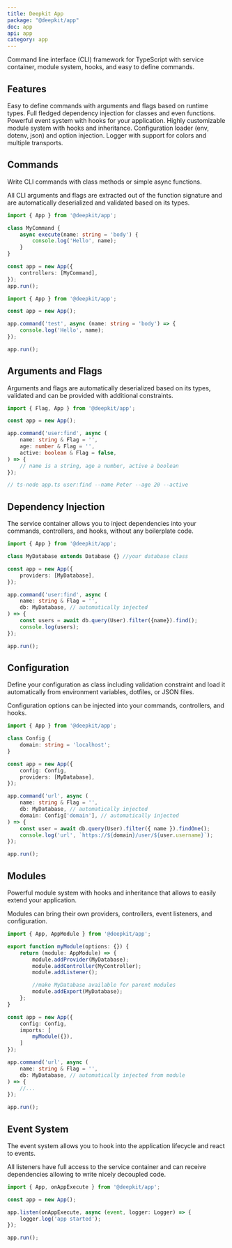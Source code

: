 ```yaml
---
title: Deepkit App
package: "@deepkit/app"
doc: app
api: app
category: app
---
```


<p class="introduction">
    Command line interface (CLI) framework for TypeScript with service container, module system, hooks, and easy to define commands.
</p>

## Features

<div class="app-boxes-small">
    <box title="Commands">Easy to define commands with arguments and flags based on runtime types.</box>
    <box title="Service Container">Full fledged dependency injection for classes and even functions.</box>
    <box title="Event System">Powerful event system with hooks for your application.</box>
    <box title="Modules">Highly customizable module system with hooks and inheritance.</box>
    <box title="Configuration">Configuration loader (env, dotenv, json) and option injection.</box>
    <box title="Logger">Logger with support for colors and multiple transports.</box>
</div>

<feature class="center">

## Commands

Write CLI commands with class methods or simple async functions.

All CLI arguments and flags are extracted out of the function signature and are automatically deserialized and validated based on its types.

```typescript title=class-command.ts
import { App } from '@deepkit/app';

class MyCommand {
    async execute(name: string = 'body') {
        console.log('Hello', name);
    }
}

const app = new App({
    controllers: [MyCommand],
});
app.run();
```

```typescript title=functional-command.sh
import { App } from '@deepkit/app';

const app = new App();

app.command('test', async (name: string = 'body') => {
    console.log('Hello', name);
});

app.run();
```

</feature>

<feature>

## Arguments and Flags

Arguments and flags are automatically deserialized based on its types, validated and can be provided with additional constraints.


```typescript
import { Flag, App } from '@deepkit/app';

const app = new App();

app.command('user:find', async (
    name: string & Flag = '',
    age: number & Flag = '',
    active: boolean & Flag = false,
) => {
    // name is a string, age a number, active a boolean
});

// ts-node app.ts user:find --name Peter --age 20 --active
```

</feature>

<feature class="right">

## Dependency Injection

The service container allows you to inject dependencies into your commands, controllers, and hooks,
without any boilerplate code.

```typescript
import { App } from '@deepkit/app';

class MyDatabase extends Database {} //your database class

const app = new App({
    providers: [MyDatabase],
});

app.command('user:find', async (
    name: string & Flag = '',
    db: MyDatabase, // automatically injected
) => {
    const users = await db.query(User).filter({name}).find();
    console.log(users);
});

app.run();
```

</feature>

<feature>

## Configuration

Define your configuration as class including validation constraint and load it automatically from environment variables, dotfiles, or JSON files.

Configuration options can be injected into your commands, controllers, and hooks.

```typescript
import { App } from '@deepkit/app';

class Config {
    domain: string = 'localhost';
}

const app = new App({
    config: Config,
    providers: [MyDatabase],
});

app.command('url', async (
    name: string & Flag = '',
    db: MyDatabase, // automatically injected
    domain: Config['domain'], // automatically injected
) => {
    const user = await db.query(User).filter({ name }).findOne();
    console.log('url', `https://${domain}/user/${user.username}`);
});

app.run();
```

</feature>


<feature class="right">

## Modules

Powerful module system with hooks and inheritance that allows to easily extend your application.

Modules can bring their own providers, controllers, event listeners, and configuration.

```typescript
import { App, AppModule } from '@deepkit/app';

export function myModule(options: {}) {
    return (module: AppModule) => {
        module.addProvider(MyDatabase);
        module.addController(MyController);
        module.addListener();

        //make MyDatabase available for parent modules
        module.addExport(MyDatabase);
    };
}

const app = new App({
    config: Config,
    imports: [
        myModule({}),
    ]
});

app.command('url', async (
    name: string & Flag = '',
    db: MyDatabase, // automatically injected from module
) => {
    //...
});

app.run();
```

</feature>


<feature>

## Event System

The event system allows you to hook into the application lifecycle and react to events.

All listeners have full access to the service container and can receive dependencies
allowing to write nicely decoupled code.

```typescript
import { App, onAppExecute } from '@deepkit/app';

const app = new App();

app.listen(onAppExecute, async (event, logger: Logger) => {
    logger.log('app started');
});

app.run();
```

</feature>
